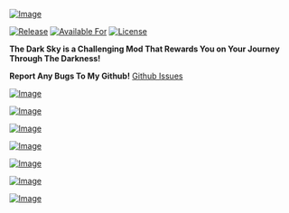 [![Image](https://raw.githubusercontent.com/wiki/DrSkywalker/TheDarkSky/images/TitleForMod.png)](https://github.com/DrSkywalker/TheDarkSky/wiki/Home "The Dark Sky Wiki")

[![Release](https://img.shields.io/github/v/release/DrSkywalker/TheDarkSky?style=for-the-badge&include_prereleases&sort=semver)][github:releases]
[![Available For](https://img.shields.io/badge/dynamic/json?label=Available%20For&style=for-the-badge&color=e64626&query=version&url=https%3A%2F%2Fapi.blueish.dev%2Fapi%2Fminecraft%2Fversion%3Fid%3Dthedarksky)][modrinth]
[![License](https://img.shields.io/github/license/DrSkywalker/TheDarkSky?style=for-the-badge)][GitLicense]

**The Dark Sky is a Challenging Mod That Rewards You on Your Journey Through The Darkness!**

**Report Any Bugs To My Github!**
[Github Issues](https://github.com/DrSkywalker/TheDarkSky/issues)

[![Image](https://raw.githubusercontent.com/wiki/DrSkywalker/TheDarkSky/images/Updates.png)](https://github.com/DrSkywalker/TheDarkSky/wiki/Updates "Update/Change Log For The Dark Sky Mod")

[![Image](https://raw.githubusercontent.com/wiki/DrSkywalker/TheDarkSky/images/Features.png)](https://github.com/DrSkywalker/TheDarkSky/wiki/Features "Features in The Dark Sky Mod")

[![Image](https://raw.githubusercontent.com/wiki/DrSkywalker/TheDarkSky/images/Blocks.png)](https://github.com/DrSkywalker/TheDarkSky/wiki/Blocks "Blocks From The Dark Sky")

[![Image](https://raw.githubusercontent.com/wiki/DrSkywalker/TheDarkSky/images/Tools.png)](https://github.com/DrSkywalker/TheDarkSky/wiki/Tools "Tools From The Dark Sky")

[![Image](https://raw.githubusercontent.com/wiki/DrSkywalker/TheDarkSky/images/Ores.png)](https://github.com/DrSkywalker/TheDarkSky/wiki/Ores "All Ores From The Dark Sky")

[![Image](https://raw.githubusercontent.com/wiki/DrSkywalker/TheDarkSky/images/Armor.png)](https://github.com/DrSkywalker/TheDarkSky/wiki/Armor "Armor Coming Soon!")

[![Image](https://raw.githubusercontent.com/wiki/DrSkywalker/TheDarkSky/images/Crafting.png)](https://github.com/DrSkywalker/TheDarkSky/wiki/Crafting "Crafting For Dark Sky Items")

[fabric]: https://fabricmc.net/
[modrinth]: https://modrinth.com/mod/thedarksky
[github:releases]: https://github.com/DrSkywalker/TheDarkSky/releases
[GitLicense]:https://raw.githubusercontent.com/DrSkywalker/TheDarkSky/master/LICENSE